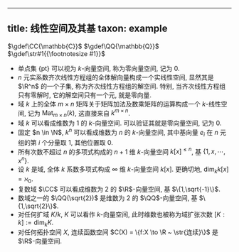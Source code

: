 
---
title: 线性空间及其基
taxon: example
---

$\gdef\CC{\mathbb{C}}$
$\gdef\QQ{\mathbb{Q}}$
$\gdef\str#1{{\footnotesize #1}}$

- 单点集 $\{\text{pt}\}$ 可以视为 $k$-向量空间, 称为零向量空间, 记为 $0$.
- $n$ 元实系数齐次线性方程组的全体解向量构成一个实线性空间, 显然其是 $\R^n$ 的一个子集, 称为齐次线性方程组的解空间. 特别, 当齐次线性方程组只有零解时, 它的解空间只有一个元, 就是零向量. 
- 域 $k$ 上的全体 $m \times n$ 矩阵关于矩阵加法及数乘矩阵的运算构成一个 $k$-线性空间, 记为 $\operatorname{Mat}_{m \times n}(k)$, 这直接来自 $k^{m \times n}$.
- 域 $k$ 可以看成维数为 $1$ 的 $k$-向量空间. 可以验证其就是零向量空间, 记为 $0$.
- 固定 $n \in \N$, $k^n$ 可以看成维数为 $n$ 的 $k$-向量空间, 其中基向量 $e_i$ 在 $n$ 元组的第 $i$ 个分量取 $1$, 其他位置取 $0$. 
- 所有次数不超过 $n$  的多项式构成的 $n+1$ 维 $k$-向量空间 $k[x]^{\le n}$, 基 $\{1,x,\cdots,x^n\}$.
- 设 $k$ 是域, 全体 $k$ 系数多项式构成 $\infty$ 维 $k$-向量空间 $k[x]$. 更确切地, $\dim_k k[x] = \aleph_0$.   
- 复数域 $\CC$ 可以看成维数为 $2$ 的 $\R$-向量空间, 基 $\{1,\sqrt{-1}\}$.
- 数域之一的 $\QQ(\sqrt{2})$ 是维数为 $2$ 的 $\QQ$-向量空间, 基 $\{1,\sqrt{2}\}$.
- 对任何扩域 $K/k$, $K$ 可以看作 $k$-向量空间, 此时维数也被称为域扩张次数 $[K:k] := \dim_k K$. 
- 对任何拓扑空间 $X$, 连续函数空间 $C(X) = \{f:X \to \R ~ \str{连续}\}$ 是 $\R$-向量空间. 
